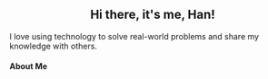 <h2 align="center"> Hi there, it's me, Han!</h2>

I love using technology to solve real-world problems and share my knowledge with others.

#### About Me

